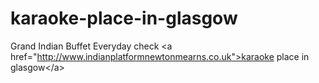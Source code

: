 # karaoke-place-in-glasgow
Grand Indian Buffet Everyday check &lt;a href="http://www.indianplatformnewtonmearns.co.uk">karaoke place in glasgow&lt;/a>
